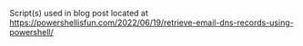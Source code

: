 Script(s) used in blog post located at https://powershellisfun.com/2022/06/19/retrieve-email-dns-records-using-powershell/